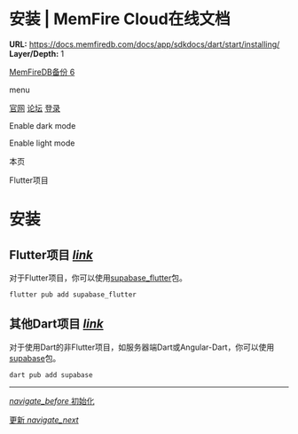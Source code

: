 # 安装 | MemFire Cloud在线文档

**URL:** https://docs.memfiredb.com/docs/app/sdkdocs/dart/start/installing/
**Layer/Depth:** 1

[MemFireDB备份 6](/)

menu

[官网](https://memfiredb.com/)
[论坛](https://community.memfiredb.com/)
[登录](https://cloud.memfiredb.com/auth/login)

Enable dark mode

Enable light mode

本页

Flutter项目

# 安装

## Flutter项目 [*link*](#flutter%e9%a1%b9%e7%9b%ae)

对于Flutter项目，你可以使用[supabase\_flutter](https://pub.dev/packages/supabase_flutter)包。

```
flutter pub add supabase_flutter
```

## 其他Dart项目 [*link*](#%e5%85%b6%e4%bb%96dart%e9%a1%b9%e7%9b%ae)

对于使用Dart的非Flutter项目，如服务器端Dart或Angular-Dart，你可以使用[supabase](https://pub.dev/packages/supabase)包。

```
dart pub add supabase
```

---

[*navigate\_before* 初始化](/docs/app/sdkdocs/dart/start/initializing/)

[更新 *navigate\_next*](/docs/app/sdkdocs/dart/start/upgrade-guide/)